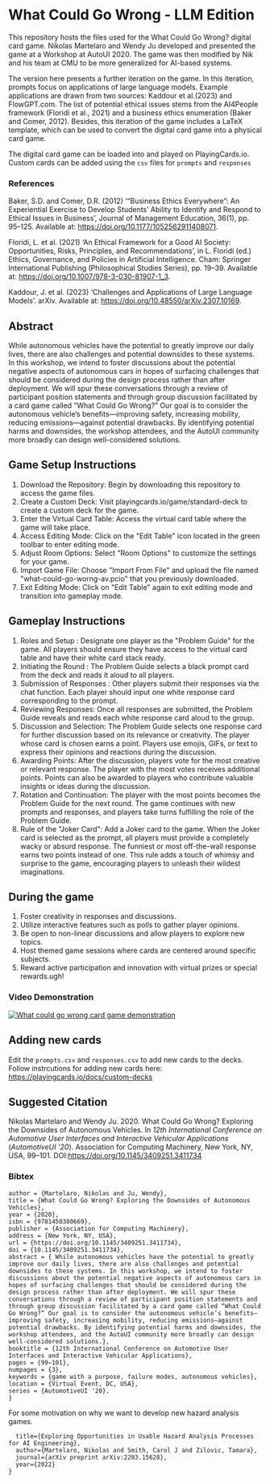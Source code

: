 # What Could Go Wrong - LLM Edition

This repository hosts the files used for the What Could Go Wrong? digital card game. Nikolas Martelaro and Wendy Ju developed and presented the game at a Workshop at AutoUI 2020. The game was then modified by Nik and his team at CMU to be more generalized for AI-based systems.

The version here presents a further iteration on the game. In this iteration, prompts focus on applications of large language models. Example applications are drawn from two sources: Kaddour et al.(2023) and FlowGPT.com. The list of potential ethical issues stems from the AI4People framework (Floridi et al., 2021) and a business ethics enumeration (Baker and Comer, 2012). Besides, this iteration of the game includes a LaTeX template, which can be used to convert the digital card game into a physical card game. 

The digital card game can be loaded into and played on PlayingCards.io. Custom cards can be added using the `csv` files for `prompts` and `responses`

### References
Baker, S.D. and Comer, D.R. (2012) ‘“Business Ethics Everywhere”: An Experiential Exercise to Develop Students’ Ability to Identify and Respond to Ethical Issues in Business’, Journal of Management Education, 36(1), pp. 95–125. Available at: https://doi.org/10.1177/1052562911408071.

Floridi, L. et al. (2021) ‘An Ethical Framework for a Good AI Society: Opportunities, Risks, Principles, and Recommendations’, in L. Floridi (ed.) Ethics, Governance, and Policies in Artificial Intelligence. Cham: Springer International Publishing (Philosophical Studies Series), pp. 19–39. Available at: https://doi.org/10.1007/978-3-030-81907-1_3.

Kaddour, J. et al. (2023) ‘Challenges and Applications of Large Language Models’. arXiv. Available at: https://doi.org/10.48550/arXiv.2307.10169.


## Abstract
While autonomous vehicles have the potential to greatly improve our daily lives, there are also challenges and potential downsides to these systems. In this workshop, we intend to foster discussions about the potential negative aspects of autonomous cars in hopes of surfacing challenges that should be considered during the design process rather than after deployment. We will spur these conversations through a review of participant position statements and through group discussion facilitated by a card game called “What Could Go Wrong?” Our goal is to consider the autonomous vehicle’s benefits—improving safety, increasing mobility, reducing emissions—against potential drawbacks. By identifying potential harms and downsides, the workshop attendees, and the AutoUI community more broadly can design well-considered solutions.

## Game Setup Instructions
1. Download the Repository:
Begin by downloading this repository to access the game files.
2. Create a Custom Deck:
Visit playingcards.io/game/standard-deck to create a custom deck for the game.
3. Enter the Virtual Card Table:
Access the virtual card table where the game will take place.
4. Access Editing Mode:
Click on the "Edit Table" icon located in the green toolbar to enter editing mode.
5. Adjust Room Options:
Select "Room Options" to customize the settings for your game.
6. Import Game File:
Choose "Import From File" and upload the file named "what-could-go-worng-av.pcio" that you previously downloaded.
7. Exit Editing Mode:
Click on "Edit Table" again to exit editing mode and transition into gameplay mode.


## Gameplay Instructions
1. Roles and Setup :
Designate one player as the "Problem Guide" for the game.
All players should ensure they have access to the virtual card table and have their white card stack ready.
2. Initiating the Round :
The Problem Guide selects a black prompt card from the deck and reads it aloud to all players.
3. Submission of Responses :
Other players submit their responses via the chat function. Each player should input one white response card corresponding to the prompt.
4. Reviewing Responses:
Once all responses are submitted, the Problem Guide reveals and reads each white response card aloud to the group.
5. Discussion and Selection:
The Problem Guide selects one response card for further discussion based on its relevance or creativity. The player whose card is chosen earns a point.
Players use emojis, GIFs, or text to express their opinions and reactions during the discussion.
6. Awarding Points:
After the discussion, players vote for the most creative or relevant response. The player with the most votes receives additional points.
Points can also be awarded to players who contribute valuable insights or ideas during the discussion.
7. Rotation and Continuation:
The player with the most points becomes the Problem Guide for the next round.
The game continues with new prompts and responses, and players take turns fulfilling the role of the Problem Guide.
8. Rule of the "Joker Card":
Add a Joker card to the game. When the Joker card is selected as the prompt, all players must provide a completely wacky or absurd response. The funniest or most off-the-wall response earns two points instead of one. This rule adds a touch of whimsy and surprise to the game, encouraging players to unleash their wildest imaginations.


## During the game
1. Foster creativity in responses and discussions.
2. Utilize interactive features such as polls to gather player opinions.
3. Be open to non-linear discussions and allow players to explore new topics.
4. Host themed game sessions where cards are centered around specific subjects.
5. Reward active participation and innovation with virtual prizes or special rewards.ugh!

### Video Demonstration
[![What could go wrong card game demonstration](https://img.youtube.com/vi/DlqgWnhEqoc/0.jpg)](https://youtu.be/DlqgWnhEqoc)

## Adding new cards
Edit the `prompts.csv` and `responses.csv` to add new cards to the decks. Follow instrcutions for adding new cards here: https://playingcards.io/docs/custom-decks

## Suggested Citation
Nikolas Martelaro and Wendy Ju. 2020. What Could Go Wrong? Exploring the Downsides of Autonomous Vehicles. In *12th International Conference on Automotive User Interfaces and Interactive Vehicular Applications* (*AutomotiveUI '20*). Association for Computing Machinery, New York, NY, USA, 99–101. DOI:https://doi.org/10.1145/3409251.3411734

### Bibtex
```@inproceedings{10.1145/3409251.3411734,  
author = {Martelaro, Nikolas and Ju, Wendy},  
title = {What Could Go Wrong? Exploring the Downsides of Autonomous Vehicles},  
year = {2020},  
isbn = {9781450380669},  
publisher = {Association for Computing Machinery},  
address = {New York, NY, USA},  
url = {https://doi.org/10.1145/3409251.3411734},  
doi = {10.1145/3409251.3411734},  
abstract = { While autonomous vehicles have the potential to greatly improve our daily lives, there are also challenges and potential downsides to these systems. In this workshop, we intend to foster discussions about the potential negative aspects of autonomous cars in hopes of surfacing challenges that should be considered during the design process rather than after deployment. We will spur these conversations through a review of participant position statements and through group discussion facilitated by a card game called “What Could Go Wrong?” Our goal is to consider the autonomous vehicle’s benefits—improving safety, increasing mobility, reducing emissions—against potential drawbacks. By identifying potential harms and downsides, the workshop attendees, and the AutoUI community more broadly can design well-considered solutions.},  
booktitle = {12th International Conference on Automotive User Interfaces and Interactive Vehicular Applications},  
pages = {99–101},  
numpages = {3},  
keywords = {game with a purpose, failure modes, autonomous vehicles},  
location = {Virtual Event, DC, USA},  
series = {AutomotiveUI '20}. 
}
```

For some motivation on why we want to develop new hazard analysis games.

```@article{martelaro2022exploring,
  title={Exploring Opportunities in Usable Hazard Analysis Processes for AI Engineering},
  author={Martelaro, Nikolas and Smith, Carol J and Zilovic, Tamara},
  journal={arXiv preprint arXiv:2203.15628},
  year={2022}
}
```



